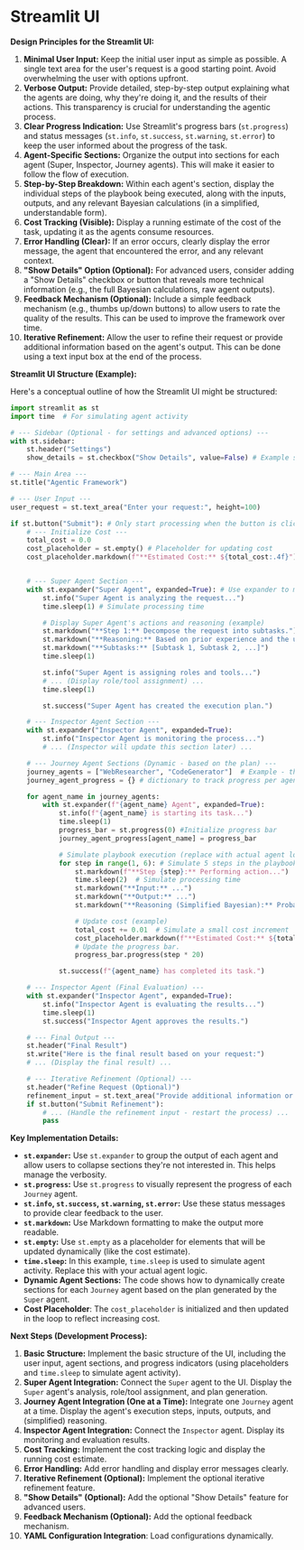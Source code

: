# Streamlit UI

**Design Principles for the Streamlit UI:**

1.  **Minimal User Input:** Keep the initial user input as simple as possible.  A single text area for the user's request is a good starting point.  Avoid overwhelming the user with options upfront.
2.  **Verbose Output:**  Provide detailed, step-by-step output explaining what the agents are doing, why they're doing it, and the results of their actions.  This transparency is crucial for understanding the agentic process.
3.  **Clear Progress Indication:** Use Streamlit's progress bars (`st.progress`) and status messages (`st.info`, `st.success`, `st.warning`, `st.error`) to keep the user informed about the progress of the task.
4.  **Agent-Specific Sections:**  Organize the output into sections for each agent (Super, Inspector, Journey agents).  This will make it easier to follow the flow of execution.
5.  **Step-by-Step Breakdown:**  Within each agent's section, display the individual steps of the playbook being executed, along with the inputs, outputs, and any relevant Bayesian calculations (in a simplified, understandable form).
6.  **Cost Tracking (Visible):** Display a running estimate of the cost of the task, updating it as the agents consume resources.
7.  **Error Handling (Clear):**  If an error occurs, clearly display the error message, the agent that encountered the error, and any relevant context.
8.  **"Show Details" Option (Optional):** For advanced users, consider adding a "Show Details" checkbox or button that reveals more technical information (e.g., the full Bayesian calculations, raw agent outputs).
9.  **Feedback Mechanism (Optional):** Include a simple feedback mechanism (e.g., thumbs up/down buttons) to allow users to rate the quality of the results. This can be used to improve the framework over time.
10. **Iterative Refinement:** Allow the user to refine their request or provide additional information based on the agent's output. This can be done using a text input box at the end of the process.

**Streamlit UI Structure (Example):**

Here's a conceptual outline of how the Streamlit UI might be structured:

```python
import streamlit as st
import time  # For simulating agent activity

# --- Sidebar (Optional - for settings and advanced options) ---
with st.sidebar:
    st.header("Settings")
    show_details = st.checkbox("Show Details", value=False) # Example setting

# --- Main Area ---
st.title("Agentic Framework")

# --- User Input ---
user_request = st.text_area("Enter your request:", height=100)

if st.button("Submit"): # Only start processing when the button is clicked
    # --- Initialize Cost ---
    total_cost = 0.0
    cost_placeholder = st.empty() # Placeholder for updating cost
    cost_placeholder.markdown(f"**Estimated Cost:** ${total_cost:.4f}")


    # --- Super Agent Section ---
    with st.expander("Super Agent", expanded=True): # Use expander to manage verbosity
        st.info("Super Agent is analyzing the request...")
        time.sleep(1) # Simulate processing time

        # Display Super Agent's actions and reasoning (example)
        st.markdown("**Step 1:** Decompose the request into subtasks.")
        st.markdown("**Reasoning:** Based on prior experience and the user's input, the request can be broken down into...")
        st.markdown("**Subtasks:** [Subtask 1, Subtask 2, ...]")
        time.sleep(1)

        st.info("Super Agent is assigning roles and tools...")
        # ... (Display role/tool assignment) ...
        time.sleep(1)

        st.success("Super Agent has created the execution plan.")

    # --- Inspector Agent Section ---
    with st.expander("Inspector Agent", expanded=True):
        st.info("Inspector Agent is monitoring the process...")
        # ... (Inspector will update this section later) ...

    # --- Journey Agent Sections (Dynamic - based on the plan) ---
    journey_agents = ["WebResearcher", "CodeGenerator"]  # Example - this would come from the Super Agent
    journey_agent_progress = {} # dictionary to track progress per agent

    for agent_name in journey_agents:
        with st.expander(f"{agent_name} Agent", expanded=True):
            st.info(f"{agent_name} is starting its task...")
            time.sleep(1)
            progress_bar = st.progress(0) #Initialize progress bar
            journey_agent_progress[agent_name] = progress_bar

            # Simulate playbook execution (replace with actual agent logic)
            for step in range(1, 6): # Simulate 5 steps in the playbook
                st.markdown(f"**Step {step}:** Performing action...")
                time.sleep(2)  # Simulate processing time
                st.markdown("**Input:** ...")
                st.markdown("**Output:** ...")
                st.markdown("**Reasoning (Simplified Bayesian):** Probability of success for this step: 0.95") # Example

                # Update cost (example)
                total_cost += 0.01  # Simulate a small cost increment
                cost_placeholder.markdown(f"**Estimated Cost:** ${total_cost:.4f}")
                # Update the progress bar.
                progress_bar.progress(step * 20)

            st.success(f"{agent_name} has completed its task.")

    # --- Inspector Agent (Final Evaluation) ---
    with st.expander("Inspector Agent", expanded=True):
        st.info("Inspector Agent is evaluating the results...")
        time.sleep(1)
        st.success("Inspector Agent approves the results.")

    # --- Final Output ---
    st.header("Final Result")
    st.write("Here is the final result based on your request:")
    # ... (Display the final result) ...

    # --- Iterative Refinement (Optional) ---
    st.header("Refine Request (Optional)")
    refinement_input = st.text_area("Provide additional information or refine your request:", height=50)
    if st.button("Submit Refinement"):
        # ... (Handle the refinement input - restart the process) ...
        pass

```

**Key Implementation Details:**

*   **`st.expander`:**  Use `st.expander` to group the output of each agent and allow users to collapse sections they're not interested in. This helps manage the verbosity.
*   **`st.progress`:**  Use `st.progress` to visually represent the progress of each `Journey` agent.
*   **`st.info`, `st.success`, `st.warning`, `st.error`:**  Use these status messages to provide clear feedback to the user.
*   **`st.markdown`:**  Use Markdown formatting to make the output more readable.
*   **`st.empty`:** Use `st.empty` as a placeholder for elements that will be updated dynamically (like the cost estimate).
*   **`time.sleep`:** In this example, `time.sleep` is used to simulate agent activity. Replace this with your actual agent logic.
*   **Dynamic Agent Sections:** The code shows how to dynamically create sections for each `Journey` agent based on the plan generated by the `Super` agent.
* **Cost Placeholder**: The `cost_placeholder` is initialized and then updated in the loop to reflect increasing cost.

**Next Steps (Development Process):**

1.  **Basic Structure:** Implement the basic structure of the UI, including the user input, agent sections, and progress indicators (using placeholders and `time.sleep` to simulate agent activity).
2.  **Super Agent Integration:** Connect the `Super` agent to the UI. Display the `Super` agent's analysis, role/tool assignment, and plan generation.
3.  **Journey Agent Integration (One at a Time):** Integrate one `Journey` agent at a time.  Display the agent's execution steps, inputs, outputs, and (simplified) reasoning.
4.  **Inspector Agent Integration:** Connect the `Inspector` agent. Display its monitoring and evaluation results.
5.  **Cost Tracking:** Implement the cost tracking logic and display the running cost estimate.
6.  **Error Handling:** Add error handling and display error messages clearly.
7.  **Iterative Refinement (Optional):** Implement the optional iterative refinement feature.
8.  **"Show Details" (Optional):** Add the optional "Show Details" feature for advanced users.
9.  **Feedback Mechanism (Optional):** Add the optional feedback mechanism.
10. **YAML Configuration Integration**: Load configurations dynamically.

